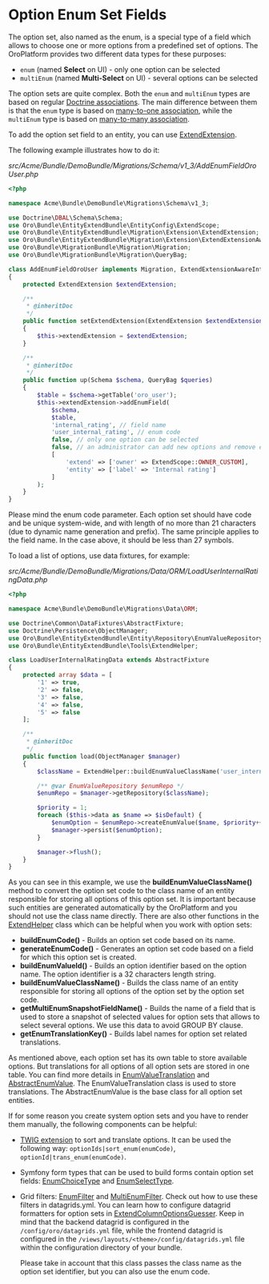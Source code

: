 <a id="book-entities-extended-entities-enums"></a>

# Option Enum Set Fields

The option set, also named as the enum, is a special type of a field which allows to choose one or more options
from a predefined set of options. The OroPlatform provides two different data types for these purposes:

* `enum` (named **Select** on UI) - only one option can be selected
* `multiEnum` (named **Multi-Select** on UI) - several options can be selected

The option sets are quite complex. Both the `enum` and `multiEnum` types are based on regular <a href="http://docs.doctrine-project.org/projects/doctrine-orm/en/latest/reference/association-mapping.html" target="_blank">Doctrine associations</a>. The main difference between them is that the `enum` type is based on <a href="https://www.doctrine-project.org/projects/doctrine-orm/en/latest/reference/association-mapping.html#many-to-one-unidirectional" target="_blank">many-to-one association</a>, while the `multiEnum` type is based on <a href="https://www.doctrine-project.org/projects/doctrine-orm/en/latest/reference/association-mapping.html#many-to-many-unidirectional" target="_blank">many-to-many association</a>.

To add the option set field to an entity, you can use <a href="https://github.com/oroinc/platform/blob/master/src/Oro/Bundle/EntityExtendBundle/Migration/Extension/ExtendExtension.php" target="_blank">ExtendExtension</a>.

The following example illustrates how to do it:

*src/Acme/Bundle/DemoBundle/Migrations/Schema/v1_3/AddEnumFieldOroUser.php*
```php
<?php

namespace Acme\Bundle\DemoBundle\Migrations\Schema\v1_3;

use Doctrine\DBAL\Schema\Schema;
use Oro\Bundle\EntityExtendBundle\EntityConfig\ExtendScope;
use Oro\Bundle\EntityExtendBundle\Migration\Extension\ExtendExtension;
use Oro\Bundle\EntityExtendBundle\Migration\Extension\ExtendExtensionAwareInterface;
use Oro\Bundle\MigrationBundle\Migration\Migration;
use Oro\Bundle\MigrationBundle\Migration\QueryBag;

class AddEnumFieldOroUser implements Migration, ExtendExtensionAwareInterface
{
    protected ExtendExtension $extendExtension;

    /**
     * @inheritDoc
     */
    public function setExtendExtension(ExtendExtension $extendExtension)
    {
        $this->extendExtension = $extendExtension;
    }

    /**
     * @inheritDoc
     */
    public function up(Schema $schema, QueryBag $queries)
    {
        $table = $schema->getTable('oro_user');
        $this->extendExtension->addEnumField(
            $schema,
            $table,
            'internal_rating', // field name
            'user_internal_rating', // enum code
            false, // only one option can be selected
            false, // an administrator can add new options and remove existing ones
            [
                'extend' => ['owner' => ExtendScope::OWNER_CUSTOM],
                'entity' => ['label' => 'Internal rating']
            ]
        );
    }
}
```

Please mind the enum code parameter. Each option set should have code and be unique system-wide,
and with length of no more than 21 characters (due to dynamic name generation and prefix).
The same principle applies to the field name. In the case above, it should be less than 27 symbols.

To load a list of options, use data fixtures, for example:

*src/Acme/Bundle/DemoBundle/Migrations/Data/ORM/LoadUserInternalRatingData.php*
```php
<?php

namespace Acme\Bundle\DemoBundle\Migrations\Data\ORM;

use Doctrine\Common\DataFixtures\AbstractFixture;
use Doctrine\Persistence\ObjectManager;
use Oro\Bundle\EntityExtendBundle\Entity\Repository\EnumValueRepository;
use Oro\Bundle\EntityExtendBundle\Tools\ExtendHelper;

class LoadUserInternalRatingData extends AbstractFixture
{
    protected array $data = [
        '1' => true,
        '2' => false,
        '3' => false,
        '4' => false,
        '5' => false
    ];

    /**
     * @inheritDoc
     */
    public function load(ObjectManager $manager)
    {
        $className = ExtendHelper::buildEnumValueClassName('user_internal_rating');

        /** @var EnumValueRepository $enumRepo */
        $enumRepo = $manager->getRepository($className);

        $priority = 1;
        foreach ($this->data as $name => $isDefault) {
            $enumOption = $enumRepo->createEnumValue($name, $priority++, $isDefault);
            $manager->persist($enumOption);
        }

        $manager->flush();
    }
}
```

As you can see in this example, we use the **buildEnumValueClassName()** method to convert the option set code
to the class name of an entity responsible for storing all options of this option set. It is important because
such entities are generated automatically by the OroPlatform and you should not use the class name directly.
There are also other functions in the <a href="https://github.com/oroinc/platform/blob/master/src/Oro/Bundle/EntityExtendBundle/Tools/ExtendHelper.php" target="_blank">ExtendHelper</a> class which can be helpful when you work with option sets:

* **buildEnumCode()** - Builds an option set code based on its name.
* **generateEnumCode()** - Generates an option set code based on a field for which this option set is created.
* **buildEnumValueId()** - Builds an option identifier based on the option name. The option identifier is a
  32 characters length string.
* **buildEnumValueClassName()** - Builds the class name of an entity responsible for storing all options of the option set
  by the option set code.
* **getMultiEnumSnapshotFieldName()** - Builds the name of a field that is used to store a snapshot of selected values
  for option sets that allows to select several options. We use this data to avoid GROUP BY clause.
* **getEnumTranslationKey()** - Builds label names for option set related translations.

As mentioned above, each option set has its own table to store available options. But translations for all options of all option sets are stored in one table. You can find more details in <a href="https://github.com/oroinc/platform/blob/master/src/Oro/Bundle/EntityExtendBundle/Entity/EnumValueTranslation.php" target="_blank">EnumValueTranslation</a> and <a href="https://github.com/oroinc/platform/blob/master/src/Oro/Bundle/EntityExtendBundle/Entity/AbstractEnumValue.php" target="_blank">AbstractEnumValue</a>.
The EnumValueTranslation class is used to store translations. The AbstractEnumValue is the base class for all option set entities.

If for some reason you create system option sets and you have to render them manually, the following components can be helpful:

* <a href="https://github.com/oroinc/platform/blob/master/src/Oro/Bundle/EntityExtendBundle/Twig/EnumExtension.php" target="_blank">TWIG extension</a> to sort and translate options. It can be used the following way:
  `optionIds|sort_enum(enumCode)`, `optionId|trans_enum(enumCode)`.
* Symfony form types that can be used to build forms contain option set fields: <a href="https://github.com/oroinc/platform/blob/master/src/Oro/Bundle/EntityExtendBundle/Form/Type/EnumChoiceType.php" target="_blank">EnumChoiceType</a> and <a href="https://github.com/oroinc/platform/blob/master/src/Oro/Bundle/EntityExtendBundle/Form/Type/EnumSelectType.php" target="_blank">EnumSelectType</a>.
* Grid filters: <a href="https://github.com/oroinc/platform/blob/master/src/Oro/Bundle/FilterBundle/Filter/EnumFilter.php" target="_blank">EnumFilter</a> and <a href="https://github.com/oroinc/platform/blob/master/src/Oro/Bundle/FilterBundle/Filter/MultiEnumFilter.php" target="_blank">MultiEnumFilter</a>. Check out how to use these filters in datagrids.yml. You can learn
  how to configure datagrid formatters for option sets in <a href="https://github.com/oroinc/platform/blob/master/src/Oro/Bundle/EntityExtendBundle/Grid/ExtendColumnOptionsGuesser.php" target="_blank">ExtendColumnOptionsGuesser</a>. Keep in mind that the backend datagrid is configured in the `/config/oro/datagrids.yml` file, while the frontend datagrid is configured in the `/views/layouts/<theme>/config/datagrids.yml` file within the configuration directory of your bundle.

  Please take in account that this class passes the class name as the option set identifier, but you can also use the enum code.

<!-- Frontend -->
